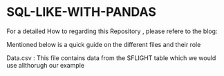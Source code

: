 # SQL-LIKE-WITH-PANDAS

For a detailed How to regarding this Repository , please refere to the blog:


Mentioned below is a quick guide on the different files and their role

Data.csv : This file contains data from the SFLIGHT table which we would use allthorugh our example
